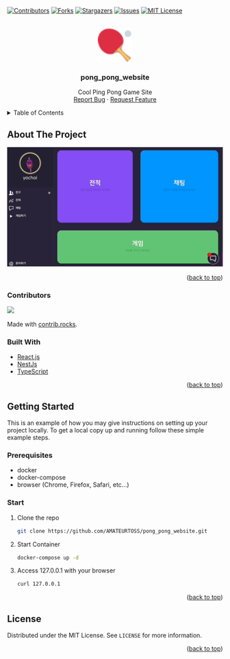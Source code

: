 <div id="top"></div>

[![Contributors][contributors-shield]][contributors-url]
[![Forks][forks-shield]][forks-url]
[![Stargazers][stars-shield]][stars-url]
[![Issues][issues-shield]][issues-url]
[![MIT License][license-shield]][license-url]

<br />
<div align="center">
  <a href="https://github.com/AMATEURTOSS/pong_pong_website">
    <img src="images/logo.png" alt="Logo" width="80" height="80">
  </a>

<h3 align="center">pong_pong_website</h3>

  <p align="center">
    Cool Ping Pong Game Site
    <br />
    <a href="https://github.com/AMATEURTOSS/pong_pong_website/issues">Report Bug</a>
    ·
    <a href="https://github.com/AMATEURTOSS/pong_pong_website/issues">Request Feature</a>
  </p>
</div>

<details>
  <summary>Table of Contents</summary>
  <ol>
    <li>
      <a href="#about-the-project">About The Project</a>
      <ul>
        <li><a href="#contributors">Contributors</a></li>
        <li><a href="#built-with">Built With</a></li>
      </ul>
    </li>
    <li>
      <a href="#getting-started">Getting Started</a>
      <ul>
        <li><a href="#prerequisites">Prerequisites</a></li>
        <li><a href="#start">Start</a></li>
      </ul>
    </li>
    <li><a href="#license">License</a></li>
  </ol>
</details>

## About The Project

<img src="images/mainpageScreenShot.gif"/>

<p align="right">(<a href="#top">back to top</a>)</p>

### Contributors

<a href="https://github.com/AMATEURTOSS/pong_pong_website/graphs/contributors">
  <img src="https://contrib.rocks/image?repo=AMATEURTOSS/pong_pong_website" />
</a>

Made with [contrib.rocks](https://contrib.rocks).

### Built With

* [React.js](https://reactjs.org/)
* [NestJs](https://nestjs.com/)
* [TypeScript](https://www.typescriptlang.org/)

<p align="right">(<a href="#top">back to top</a>)</p>

## Getting Started

This is an example of how you may give instructions on setting up your project locally.
To get a local copy up and running follow these simple example steps.

### Prerequisites

* docker
* docker-compose
* browser (Chrome, Firefox, Safari, etc...)

### Start

1. Clone the repo
   ```sh
   git clone https://github.com/AMATEURTOSS/pong_pong_website.git
   ```
2. Start Container
   ```sh
   docker-compose up -d
   ```
3. Access 127.0.0.1 with your browser
   ```sh
   curl 127.0.0.1
   ```

<p align="right">(<a href="#top">back to top</a>)</p>

## License

Distributed under the MIT License. See `LICENSE` for more information.

<p align="right">(<a href="#top">back to top</a>)</p>

<!-- MARKDOWN LINKS & IMAGES -->
<!-- https://www.markdownguide.org/basic-syntax/#reference-style-links -->
[contributors-shield]: https://img.shields.io/github/contributors/AMATEURTOSS/pong_pong_website.svg?style=for-the-badge
[contributors-url]: https://github.com/AMATEURTOSS/pong_pong_website/graphs/contributors
[forks-shield]: https://img.shields.io/github/forks/AMATEURTOSS/pong_pong_website.svg?style=for-the-badge
[forks-url]: https://github.com/AMATEURTOSS/pong_pong_website/network/members
[stars-shield]: https://img.shields.io/github/stars/AMATEURTOSS/pong_pong_website.svg?style=for-the-badge
[stars-url]: https://github.com/AMATEURTOSS/pong_pong_website/stargazers
[issues-shield]: https://img.shields.io/github/issues/AMATEURTOSS/pong_pong_website.svg?style=for-the-badge
[issues-url]: https://github.com/AMATEURTOSS/pong_pong_website/issues
[license-shield]: https://img.shields.io/github/license/AMATEURTOSS/pong_pong_website.svg?style=for-the-badge
[license-url]: https://github.com/AMATEURTOSS/pong_pong_website/blob/master/LICENSE
[linkedin-shield]: https://img.shields.io/badge/-LinkedIn-black.svg?style=for-the-badge&logo=linkedin&colorB=555
[linkedin-url]: https://linkedin.com/in/linkedin_username
[product-screenshot]: images/screenshot.png
